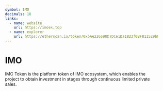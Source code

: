 ```yaml
---
symbol: IMO
decimals: 18
links:
  - name: website
    url: https://imoex.top
  - name: explorer
    url: https://etherscan.io/token/0xbAe226690D7DCe1Da1823f0BF811529b8229134a
---
```


# IMO

IMO Token is the platform token of IMO ecosystem, which enables the project to obtain investment in stages through continuous limited private sales.
